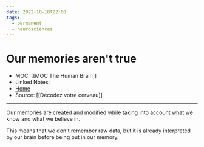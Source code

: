 ```yaml
---
date: 2022-10-18T22:00
tags:
  - permanent
  - neurosciences
---
```

# Our memories aren't true
- MOC: [[MOC The Human Brain]]
- Linked Notes: 
- [Home](https://misudashi.ga/)
- Source: [[Décodez votre cerveau]]
---------- 
Our memories are created and modified while taking into account what we know and what we believe in.

This means that we don't remember raw data, but it is already interpreted by our brain before being put in our memory.